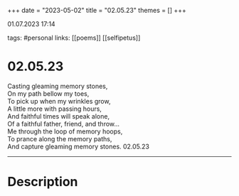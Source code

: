 +++
date = "2023-05-02"
title = "02.05.23"
themes = []
+++

01.07.2023 17:14

tags: #personal
links: [[poems]] [[selfipetus]]

# 02.05.23
Casting gleaming memory stones,  
On my path bellow my toes,  
To pick up when my wrinkles grow,  
A little more with passing hours,  
And faithful times will speak alone,  
Of a faithful father, friend, and throw...  
Me through the loop of memory hoops,  
To prance along the memory paths,  
And capture gleaming memory stones.
02.05.23

---
# Description
